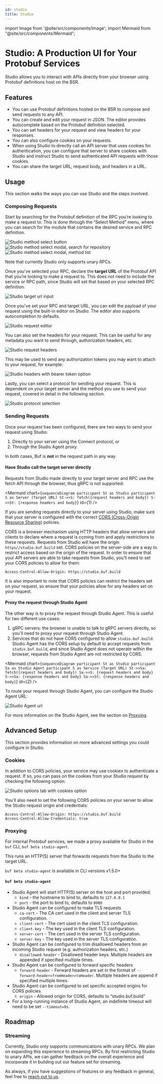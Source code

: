 ```yaml
---
id: studio
title: Studio
---
```


import Image from '@site/src/components/Image';
import Mermaid from "@site/src/components/Mermaid";

# Studio: A Production UI for Your Protobuf Services

Studio allows you to interact with APIs directly from your browser using Protobuf definitions
host on the BSR.

## Features

- You can use Protobuf definitions hosted on the BSR to compose and send requests to any API.
- You can create and edit your request in JSON. The editor provides autocomplete based on
  the Protobuf definition selected.
- You can set headers for your request and view headers for your responses.
- You can also configure cookies on your requests.
- When using Studio to directly call an API server that uses cookies for authentication, you
  can configure that server to share cookies with Studio and instruct Studio to send authenticated
  API requests with those cookies.
- You can share the target URL, request body, and headers in a URL.

## Usage

This section walks the ways you can use Studio and the steps involved.

### Composing Requests

Start by searching for the Protobuf definition of the RPC you’re looking to make a request
to. This is done through the “Select Method” menu, where you can search for the module that
contains the desired service and RPC definition.

<Image alt="Studio method select button" src="/img/bsr/studio-method-select-1.png" width={60} />
<Image alt="Studio method select modal, search for repository" src="/img/bsr/studio-method-select-2.png" width={60} />
<Image alt="Studio method select modal, method list" src="/img/bsr/studio-method-select-3.png" width={60} />

Note that currently Studio only supports unary RPCs.

Once you’ve selected your RPC, declare the **target URL** of the Protobuf API that you’re
looking to make a request to. This does not need to include the service or RPC path, since
Studio will set that based on your selected RPC definition.

<Image alt="Studio target url input" src="/img/bsr/studio-target-url.png" />

Once you've set your RPC and target URL, you can edit the payload of your request using the
built-in editor on Studio. The editor also supports autocompletion to defaults.

<Image alt="Studio request editor" src="/img/bsr/studio-request-editor.png" width={60} />

You can also set the headers for your request. This can be useful for any metadata you want
to send through, authorization headers, etc.

<Image alt="Studio request headers" src="/img/bsr/studio-request-headers.png" />

This may be used to send any authorization tokens you may want to attach to your request,
for example:

<Image alt="Studio headers with bearer token option" src="/img/bsr/studio-token-header.png" />

Lastly, you can select a protocol for sending your request. This is dependent on your target
server and the method you use to send your request, covered in detail in the following section.

<Image alt="Studio protocol selection" src="/img/bsr/studio-protocol-selection.png" width={75} />

### Sending Requests

Once your request has been configured, there are two ways to send your request using Studio:

1. Directly to your server using the Connect protocol, or
2. Through the Studio Agent proxy.

In both cases, Buf is **not** in the request path in any way.

#### Have Studio call the target server directly

Requests from Studio made directly to your target server and RPC use the fetch API through
the browser, thus gRPC is not supported:

<Mermaid chart={`
sequenceDiagram
	participant St as Studio
	participant S as Server (Target URL)
	St->>S: fetch({request headers and body})
	S->>St: {response headers and body}
`} id={1} />

If you are sending requests directly to your server using Studio, make sure that your server
is configured with the correct [CORS (Cross-Origin Resource Sharing)](https://developer.mozilla.org/en-US/docs/Web/HTTP/CORS)
policies.

CORS is a browser mechanism using HTTP headers that allow servers and clients to declare
where a request is coming from and apply restrictions to these requests. Requests from Studio
will have the origin `https//studio.buf.build` set. CORS policies on the server-side are a
way to restrict access based on the origin of the request. In order to ensure that your API
servers are able to take requests from Studio, you’ll need to set your CORS policies to allow
for them:

```
Access-Control-Allow-Origin: https://studio.buf.build
```

It is also important to note that CORS policies can restrict the headers set on your request,
so ensure that your policies allow for any headers set on your request.

#### Proxy the request through Studio Agent

The other way is to proxy the request through Studio Agent. This is useful for two different
use cases:

1. gRPC servers: the browser is unable to talk to gRPC servers directly, so you'll need to
  proxy your request through Studio Agent.
2. Services that do not have CORS configured to allow `studio.buf.build`: Studio Agent has
  the CORS setup by default to accept requests from `studio.buf.build`, and since Studio Agent
  does not operate within the browser, requests from Studio Agent are not restricted by CORS.


<Mermaid chart={`
sequenceDiagram
	participant St as Studio
	participant Sa as Studio Agent
	participant S as Service (Target URL)
	St->>Sa: fetch({request headers and body})
	Sa->>S: {request headers and body}
	S->>Sa: {response headers and body}
	Sa->>St: {response headers and body}
`} id={2} />

To route your request through Studio Agent, you can configure the Studio Agent URL:

<Image alt="Studio Agent url" src="/img/bsr/studio-agent-url.png" width={60} />

For more information on the Studio Agent, see the section on [Proxying](#proxying).

## Advanced Setup

This section provides information on more advanced settings you could configure in Studio.

### Cookies

In addition to CORS policies, your service may use cookies to authenticate a request. If so,
you can pass on the cookies from your Studio request by checking the following option:

<Image alt="Studio options tab with cookies option" src="/img/bsr/studio-cookies.png" />

You’ll also need to set the following CORS policies on your server to allow the Studio
request origin and credentials:

```
Access-Control-Allow-Origin: https://studio.buf.build
Access-Control-Allow-Credentials: true
```

### Proxying

For internal Protobuf services, we made a proxy available for Studio in the `buf` CLI,
`buf beta studio-agent`.

This runs an HTTP(S) server that forwards requests from the Studio to the target URL.

`buf beta studio-agent` is available in CLI versions v1.5.0+

#### `buf beta studio-agent`

- Studio Agent will start HTTP(S) server on the host and port provided:
  - `bind` - the hostname to bind to, defaults to `127.0.0.1`
  - `port` - the port to bind to, defaults to `8080`
- Studio Agent can be configured to make TLS requests
  - `ca-cert` - The CA cert used in the client and server TLS configuration.
  - `client-cert` - The cert used in the client TLS configuration.
  - `client-key` - The key used in the client TLS configuration.
  - `server-cert` - The cert used in the server TLS configuration.
  - `server-key` - The key used in the server TLS configuration.
- Studio Agent can be configured to trim disallowed headers from an incoming Studio request
  (e.g. authorization headers, etc.)
  - `disallowed-header` - Disallowed header keys. Multiple headers are appended if
    specified multiple times.
- Studio Agent can be configured to forward specific headers
  - `forward-header` - Forward headers are set in the format of
    `--forward-header=fromHeader=toHeader`. Multiple headers are append if specified
      multiple times.
- Studio Agent can be configured to set specific accepted origins for CORS policies
    - `origin` - Allowed origin for CORS, defaults to “studio.buf.build”
- For a long-running instance of Studio Agent, an indefinite timeout will need to be
  set `--timeout=0s`.

## Roadmap

### Streaming

Currently, Studio only supports communications with unary RPCs. We plan on expanding this
experience to streaming RPCs. By first restricting Studio to unary APIs, we can gather
feedback on the overall experience and incorporate it in building out our feature set for
streaming.

As always, if you have suggestions of features or any feedback in general, feel free to
[reach out to us](../contact).
